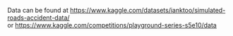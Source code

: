 Data can be found at https://www.kaggle.com/datasets/ianktoo/simulated-roads-accident-data/  
or https://www.kaggle.com/competitions/playground-series-s5e10/data
